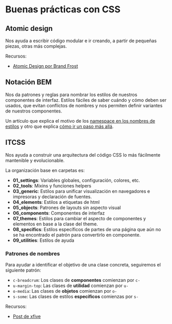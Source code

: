 # Buenas prácticas con CSS

## Atomic design

Nos ayuda a escribir código modular e ir creando, a partir de pequeñas piezas, otras más complejas.

Recursos:
* [Atomic Design por Brand Frost](http://bradfrost.com/blog/post/atomic-web-design/)

## Notación BEM

Nos da patrones y reglas para nombrar los estilos de nuestros componentes de interfaz. Estilos fáciles de saber cuándo y cómo deben ser usados, que evitan conflictos de nombres y nos permiten definir variantes de nuestros componentes. 

Un artículo que explica el motivo de los [namespace en los nombres de estilos](https://csswizardry.com/2015/03/more-transparent-ui-code-with-namespaces/) y otro que explica [cómo ir un paso más allá](https://csswizardry.com/2015/08/bemit-taking-the-bem-naming-convention-a-step-further/).

## ITCSS

Nos ayuda a construir una arquitectura del código CSS lo más fácilmente mantenible y evolucionable. 

La organización base en carpetas es:

* **01_settings**: Variables globales, configuración, colores, etc.
* **02_tools**: Mixins y funciones helpers
* **03_generic**: Estilos para unificar visualización en navegadores e impresoras y declaración de fuentes.
* **04_elements**: Estilos a etiquetas de html
* **05_objects**: Patrones de layouts sin aspecto visual
* **06_components**: Componentes de interfaz
* **07_themes**: Estilos para cambiar el aspecto de componentes y elementos en base a la clase del theme.
* **08_specifics**: Estilos específicos de partes de una página que aún no se ha encontrado el patrón para convertirlo en componente. 
* **09_utilities**: Estilos de ayuda

### Patrones de nombres

Para ayudar a identificar el objetivo de una clase concreta, seguiremos el siguiente patrón:

* `c-breadcrum`: Los clases de **componentes** comienzan por `c-`
* `u-margin-top`: Las clases de **utilidad** comienzan por `u-`
* `o-media`: Las clases de **objetos** comienzan por `o-`
* `s-some`: Las clases de estilos **específicos** comienzas por `s-`

Recursos:
* [Post de xfive](https://www.xfive.co/blog/itcss-scalable-maintainable-css-architecture/)
